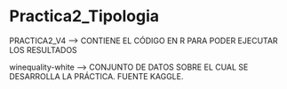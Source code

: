# Practica2_Tipologia

PRACTICA2_V4 --> CONTIENE EL CÓDIGO EN R PARA PODER EJECUTAR LOS RESULTADOS

winequality-white --> CONJUNTO DE DATOS SOBRE EL CUAL SE DESARROLLA LA PRÁCTICA. FUENTE KAGGLE.

